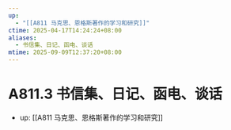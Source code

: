 ```yaml
---
up:
  - "[[A811 马克思、恩格斯著作的学习和研究]]"
ctime: 2025-04-17T14:24:24+08:00
aliases:
  - 书信集、日记、函电、谈话
mtime: 2025-09-09T12:37:20+08:00
---
```


# A811.3 书信集、日记、函电、谈话

- up: [[A811 马克思、恩格斯著作的学习和研究]]
